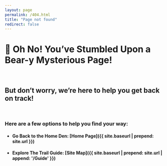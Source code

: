 ```yaml
---
layout: page
permalink: /404.html
title: "Page not found"
redirect: false
---
```


# 🐻 Oh No! You’ve Stumbled Upon a Bear-y Mysterious Page!

<br>

## But don’t worry, we’re here to help you get back on track!
<br>


### Here are a few options to help you find your way:

- #### Go Back to the Home Den: [Home Page]({{ site.baseurl | prepend: site.url }})
- #### Explore The Trail Guide: [Site Map]({{ site.baseurl | prepend: site.url | append: '/Guide' }})
